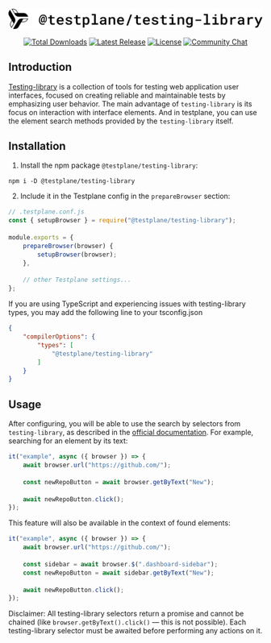 <p align="center">
    <picture>
        <source media="(prefers-color-scheme: dark)" srcset="./docs/images/logo-light.svg" width="600">
        <source media="(prefers-color-scheme: light)" srcset="./docs/images/logo-dark.svg" width="600">
        <img alt="testplane testing library logo" src="./docs/images/logo-dark.svg" width="600">
    </picture>
</p>

<p align="center">
<a href="https://testplane.io/docs/v8/guides/how-to-add-testing-library/"><img src="https://img.shields.io/badge/Docs-Website-6c47ff" alt="Total Downloads"></a>
    <a href="https://www.npmjs.com/Яpackage/@testplane/testing-library"><img src="https://img.shields.io/npm/v/@testplane/testing-library.svg" alt="Latest Release"></a>
    <a href="https://github.com/gemini-testing/testplane-testing-library/blob/master/LICENSE"><img src="https://img.shields.io/npm/l/@testplane/testing-library.svg" alt="License"></a>
    <a href="https://t.me/testplane"><img src="https://img.shields.io/badge/community-chat-blue?logo=telegram" alt="Community Chat"></a>
</p>


## Introduction
[Testing-library](https://testing-library.com/) is a collection of tools for testing web application user interfaces, focused on creating reliable and maintainable tests by emphasizing user behavior. The main advantage of `testing-library` is its focus on interaction with interface elements. And in testplane, you can use the element search methods provided by the `testing-library` itself.

## Installation

1. Install the npm package `@testplane/testing-library`:
```shell
npm i -D @testplane/testing-library
```

2. Include it in the Testplane config in the `prepareBrowser` section:
```js
// .testplane.conf.js
const { setupBrowser } = require("@testplane/testing-library");

module.exports = {
    prepareBrowser(browser) {
        setupBrowser(browser);
    },

    // other Testplane settings...
};
```

If you are using TypeScript and experiencing issues with testing-library types, you may add the following line to your tsconfig.json

```json
{
    "compilerOptions": {
        "types": [
            "@testplane/testing-library"
        ]
    }
}
```

## Usage

After configuring, you will be able to use the search by selectors from `testing-library`, as described in the [official documentation](https://testing-library.com/docs/queries/about/). For example, searching for an element by its text:

```js
it("example", async ({ browser }) => {
    await browser.url("https://github.com/");

    const newRepoButton = await browser.getByText("New");

    await newRepoButton.click();
});


```

This feature will also be available in the context of found elements:

```js
it("example", async ({ browser }) => {
    await browser.url("https://github.com/");

    const sidebar = await browser.$(".dashboard-sidebar");
    const newRepoButton = await sidebar.getByText("New");

    await newRepoButton.click();
});
```

Disclaimer:
All testing-library selectors return a promise and cannot be chained (like `browser.getByText().click()` — this is not possible).
Each testing-library selector must be awaited before performing any actions on it.
